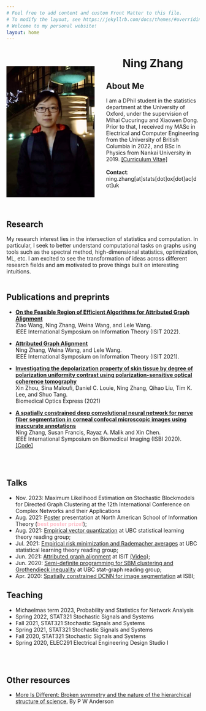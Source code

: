 ```yaml
---
# Feel free to add content and custom Front Matter to this file.
# To modify the layout, see https://jekyllrb.com/docs/themes/#overriding-theme-defaults
# Welcome to my personal website!
layout: home
---
```


<img style="float: left; margin-right: 30px; margin-top: 50px;" src="assets/img/profile.jpg" width="230"/>

# <center> <b>Ning Zhang</b> </center>
<!-- ### <center>Welcom to my personal webpage!</center> -->
## **About Me**
I am a DPhil student in the statistics department at the University of Oxford, under the supervision of Mihai Cucuringu and Xiaowen Dong. Prior to that, I received my MASc in Electrical and Computer Engineering from the University of British Columbia in 2022, and BSc in Physics from Nankai University in 2019.
[[Curriculum Vitae]](assets/NingZhang_CV.pdf)
<br>
<br>
**Contact**: ning.zhang[at]stats[dot]ox[dot]ac[dot]uk
<br>
<br>
<br>
<br>
## **Research**
My research interest lies in the intersection of statistics and computation. In particular, I seek to better understand computational tasks on graphs using tools such as the spectral method, high-dimensional statistics, optimization, ML, etc. I am excited to see the transformation of ideas across different research fields and am motivated to prove things built on interesting intuitions.
<br/>
<br/>

## **Publications and preprints**
- **[On the Feasible Region of Efficient Algorithms for
Attributed Graph Alignment](https://arxiv.org/pdf/2201.10106.pdf)**\
Ziao Wang, Ning Zhang, Weina Wang, and Lele Wang.\
IEEE International Symposium on Information Theory (ISIT 2022).

- **[Attributed Graph Alignment](https://arxiv.org/pdf/2102.00665.pdf)**\
Ning Zhang, Weina Wang, and Lele Wang.\
IEEE International Symposium on Information Theory (ISIT 2021).
<!-- [[arXiv]] -->
<!-- <span style="color:blue"> *Our poster won the best poster prize in NASIT 2021.*</span> -->

- **[Investigating the depolarization property of skin tissue by degree of polarization uniformity contrast using polarization-sensitive optical coherence tomography](https://opg.optica.org/boe/fulltext.cfm?uri=boe-12-8-5073&id=453470)**\
Xin Zhou, Sina Maloufi, Daniel C. Louie, Ning Zhang, Qihao Liu, Tim K. Lee, and Shuo Tang.\
Biomedical Optics Express (2021) 
<!-- [[BOE]](https://opg.optica.org/boe/fulltext.cfm?uri=boe-12-8-5073&id=453470) -->

- **[A spatially constrained deep convolutional neural network for nerve fiber segmentation in corneal confocal microscopic images using inaccurate annotations](https://ieeexplore.ieee.org/stamp/stamp.jsp?arnumber=9098662)**\
Ning Zhang, Susan Francis, Rayaz A. Malik and Xin Chen.\
IEEE International Symposium on Biomedical Imaging (ISBI 2020).
[[Code]](https://github.com/XinChenNottingham/SpatiallyConstrainedDCNN)
<!-- [[Video]](assets/publication/ISBI2020.mp4) -->
<br/>
<br/>

## **Talks**
- Nov. 2023: Maximum Likelihood Estimation on Stochastic Blockmodels for Directed Graph Clustering at the 12th International Conference on Complex Networks and their Applications
- Aug. 2021: [Poster](assets/publication/NASIT2021.pdf) presentation at North American School of Information Theory (<span style="color:pink">**best poster prize!**</span>);
- Aug. 2021: [Empirical vector quantization](assets/SLT-chap10.pdf) at UBC statistical learning theory reading group; 
- Jul. 2021: [Empirical risk minimization and Rademacher averages](assets/SLT-chap6.pdf) at UBC statistical learning theory reading group; 
- Jun. 2021: [Attributed graph alignment](assets/publication/ISIT2021.pdf) at ISIT [(Video)](assets/publication/ISIT2021.mp4);
- Jun. 2020: [Semi-definite programming for SBM clustering and Grothendieck inequality](assets/2020MDS.pdf) at UBC stat-graph reading group; 
- Apr. 2020: [Spatially constrained DCNN for image segmentation](assets/publication/ISBI2020.pdf) at ISBI;

## **Teaching**
- Michaelmas term 2023, Probability and Statistics for Network Analysis
- Spring 2022, STAT321 Stochastic Signals and Systems
- Fall 2021, STAT321 Stochastic Signals and Systems
- Spring 2021, STAT321 Stochastic Signals and Systems
- Fall 2020, STAT321 Stochastic Signals and Systems
- Spring 2020, ELEC291 Electrical Engineering Design Studio I
<br/>
<br/>

## **Other resources**
[//]: <> (Things I enjoy reading regularly:)
- [More Is Different: Broken symmetry and the nature of the hierarchical structure of science.](https://www.science.org/doi/10.1126/science.177.4047.393) By P W Anderson
